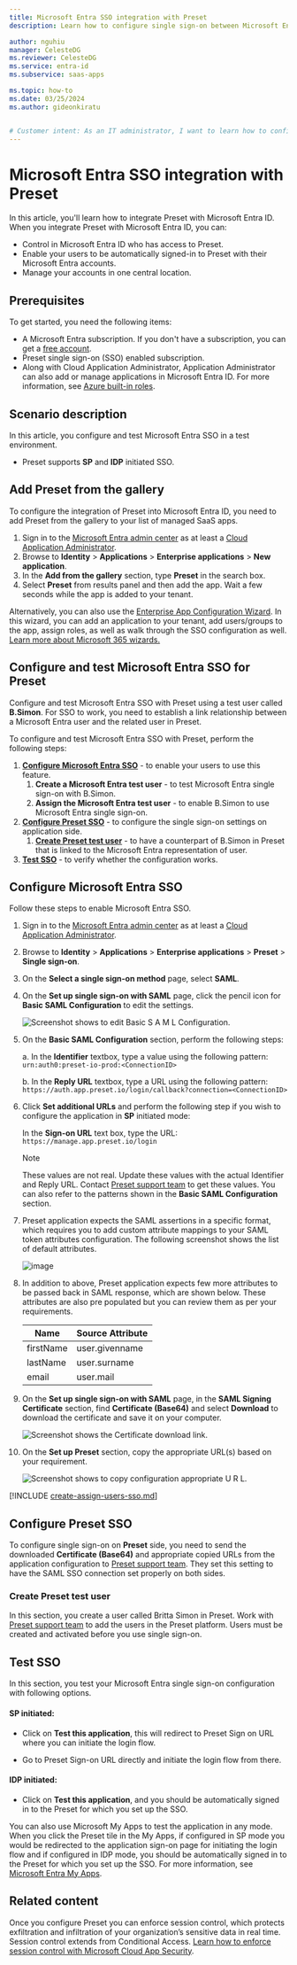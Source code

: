 ```yaml
---
title: Microsoft Entra SSO integration with Preset
description: Learn how to configure single sign-on between Microsoft Entra ID and Preset.

author: nguhiu
manager: CelesteDG
ms.reviewer: CelesteDG
ms.service: entra-id
ms.subservice: saas-apps

ms.topic: how-to
ms.date: 03/25/2024
ms.author: gideonkiratu


# Customer intent: As an IT administrator, I want to learn how to configure single sign-on between Microsoft Entra ID and Preset so that I can control who has access to Preset, enable automatic sign-in with Microsoft Entra accounts, and manage my accounts in one central location.
---
```


# Microsoft Entra SSO integration with Preset

In this article,  you'll learn how to integrate Preset with Microsoft Entra ID. When you integrate Preset with Microsoft Entra ID, you can:

* Control in Microsoft Entra ID who has access to Preset.
* Enable your users to be automatically signed-in to Preset with their Microsoft Entra accounts.
* Manage your accounts in one central location.

## Prerequisites

To get started, you need the following items:

* A Microsoft Entra subscription. If you don't have a subscription, you can get a [free account](https://azure.microsoft.com/free/).
* Preset single sign-on (SSO) enabled subscription.
* Along with Cloud Application Administrator, Application Administrator can also add or manage applications in Microsoft Entra ID.
For more information, see [Azure built-in roles](~/identity/role-based-access-control/permissions-reference.md).

## Scenario description

In this article,  you configure and test Microsoft Entra SSO in a test environment.

* Preset supports **SP** and **IDP** initiated SSO.

## Add Preset from the gallery

To configure the integration of Preset into Microsoft Entra ID, you need to add Preset from the gallery to your list of managed SaaS apps.

1. Sign in to the [Microsoft Entra admin center](https://entra.microsoft.com) as at least a [Cloud Application Administrator](~/identity/role-based-access-control/permissions-reference.md#cloud-application-administrator).
1. Browse to **Identity** > **Applications** > **Enterprise applications** > **New application**.
1. In the **Add from the gallery** section, type **Preset** in the search box.
1. Select **Preset** from results panel and then add the app. Wait a few seconds while the app is added to your tenant.

 Alternatively, you can also use the [Enterprise App Configuration Wizard](https://portal.office.com/AdminPortal/home?Q=Docs#/azureadappintegration). In this wizard, you can add an application to your tenant, add users/groups to the app, assign roles, as well as walk through the SSO configuration as well. [Learn more about Microsoft 365 wizards.](/microsoft-365/admin/misc/azure-ad-setup-guides)

<a name='configure-and-test-azure-ad-sso-for-preset'></a>

## Configure and test Microsoft Entra SSO for Preset

Configure and test Microsoft Entra SSO with Preset using a test user called **B.Simon**. For SSO to work, you need to establish a link relationship between a Microsoft Entra user and the related user in Preset.

To configure and test Microsoft Entra SSO with Preset, perform the following steps:

1. **[Configure Microsoft Entra SSO](#configure-azure-ad-sso)** - to enable your users to use this feature.
    1. **Create a Microsoft Entra test user** - to test Microsoft Entra single sign-on with B.Simon.
    1. **Assign the Microsoft Entra test user** - to enable B.Simon to use Microsoft Entra single sign-on.
1. **[Configure Preset SSO](#configure-preset-sso)** - to configure the single sign-on settings on application side.
    1. **[Create Preset test user](#create-preset-test-user)** - to have a counterpart of B.Simon in Preset that is linked to the Microsoft Entra representation of user.
1. **[Test SSO](#test-sso)** - to verify whether the configuration works.

<a name='configure-azure-ad-sso'></a>

## Configure Microsoft Entra SSO

Follow these steps to enable Microsoft Entra SSO.

1. Sign in to the [Microsoft Entra admin center](https://entra.microsoft.com) as at least a [Cloud Application Administrator](~/identity/role-based-access-control/permissions-reference.md#cloud-application-administrator).
1. Browse to **Identity** > **Applications** > **Enterprise applications** > **Preset** > **Single sign-on**.
1. On the **Select a single sign-on method** page, select **SAML**.
1. On the **Set up single sign-on with SAML** page, click the pencil icon for **Basic SAML Configuration** to edit the settings.

    ![Screenshot shows to edit Basic S A M L Configuration.](common/edit-urls.png "Basic Configuration")

1. On the **Basic SAML Configuration** section, perform the following steps:

    a. In the **Identifier** textbox, type a value using the following pattern:
    `urn:auth0:preset-io-prod:<ConnectionID>`

    b. In the **Reply URL** textbox, type a URL using the following pattern:
    `https://auth.app.preset.io/login/callback?connection=<ConnectionID>`

1. Click **Set additional URLs** and perform the following step if you wish to configure the application in **SP** initiated mode:    

    In the **Sign-on URL** text box, type the URL:
    `https://manage.app.preset.io/login`

    > [!Note]
    > These values are not real. Update these values with the actual Identifier and Reply URL. Contact [Preset support team](mailto:support@preset.io) to get these values. You can also refer to the patterns shown in the **Basic SAML Configuration** section.

1. Preset application expects the SAML assertions in a specific format, which requires you to add custom attribute mappings to your SAML token attributes configuration. The following screenshot shows the list of default attributes.

    ![image](common/default-attributes.png)

1. In addition to above, Preset application expects few more attributes to be passed back in SAML response, which are shown below. These attributes are also pre populated but you can review them as per your requirements.

    | Name | Source Attribute|
    | ------------ | --------- |
    | firstName | user.givenname |
    | lastName | user.surname |
    | email | user.mail |    

1. On the **Set up single sign-on with SAML** page, in the **SAML Signing Certificate** section,  find **Certificate (Base64)** and select **Download** to download the certificate and save it on your computer.

	![Screenshot shows the Certificate download link.](common/certificatebase64.png "Certificate")

1. On the **Set up Preset** section, copy the appropriate URL(s) based on your requirement.

	![Screenshot shows to copy configuration appropriate U R L.](common/copy-configuration-urls.png "Attributes")  

<a name='create-an-azure-ad-test-user'></a>

[!INCLUDE [create-assign-users-sso.md](~/identity/saas-apps/includes/create-assign-users-sso.md)]

## Configure Preset SSO

To configure single sign-on on **Preset** side, you need to send the downloaded **Certificate (Base64)** and appropriate copied URLs from the application configuration to [Preset support team](mailto:support@preset.io). They set this setting to have the SAML SSO connection set properly on both sides.

### Create Preset test user

In this section, you create a user called Britta Simon in Preset. Work with [Preset support team](mailto:support@preset.io) to add the users in the Preset platform. Users must be created and activated before you use single sign-on.

## Test SSO 

In this section, you test your Microsoft Entra single sign-on configuration with following options. 

#### SP initiated:

* Click on **Test this application**, this will redirect to Preset Sign on URL where you can initiate the login flow.  

* Go to Preset Sign-on URL directly and initiate the login flow from there.

#### IDP initiated:

* Click on **Test this application**, and you should be automatically signed in to the Preset for which you set up the SSO. 

You can also use Microsoft My Apps to test the application in any mode. When you click the Preset tile in the My Apps, if configured in SP mode you would be redirected to the application sign-on page for initiating the login flow and if configured in IDP mode, you should be automatically signed in to the Preset for which you set up the SSO. For more information, see [Microsoft Entra My Apps](/azure/active-directory/manage-apps/end-user-experiences#azure-ad-my-apps).

## Related content

Once you configure Preset you can enforce session control, which protects exfiltration and infiltration of your organization’s sensitive data in real time. Session control extends from Conditional Access. [Learn how to enforce session control with Microsoft Cloud App Security](/cloud-app-security/proxy-deployment-aad).
